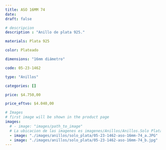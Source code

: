 ```yaml
---
title: ASO 16MM 74
date: 
draft: false

# descripcion
description : "Anillo de plata 925."

materials: Plata 925

color: Plateado

dimensions: "16mm diámetro"

code: 05-23-1462

type: "Anillos"

categories: []

price: $4.750,00

price_eftvo: $4.040,00

# Images
# first image will be shown in the product page
images:
  # - image: "images/path_to_image"
  # La ubicacion de las imagenes es imagenes/Anillos/Anillos.Solo Plata/05-23-1462-aso-16mm-74
  - image: "./images/anillos/solo_plata/05-23-1462-aso-16mm-74_a.JPG"
  - image: "./images/anillos/solo_plata/05-23-1462-aso-16mm-74_b.jpg"
---
```

